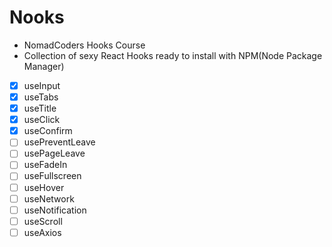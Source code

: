 # Nooks

- NomadCoders Hooks Course
- Collection of sexy React Hooks ready to install with NPM(Node Package Manager)

- [x] useInput
- [x] useTabs
- [x] useTitle
- [x] useClick
- [x] useConfirm
- [ ] usePreventLeave
- [ ] usePageLeave
- [ ] useFadeIn
- [ ] useFullscreen
- [ ] useHover
- [ ] useNetwork
- [ ] useNotification
- [ ] useScroll
- [ ] useAxios 